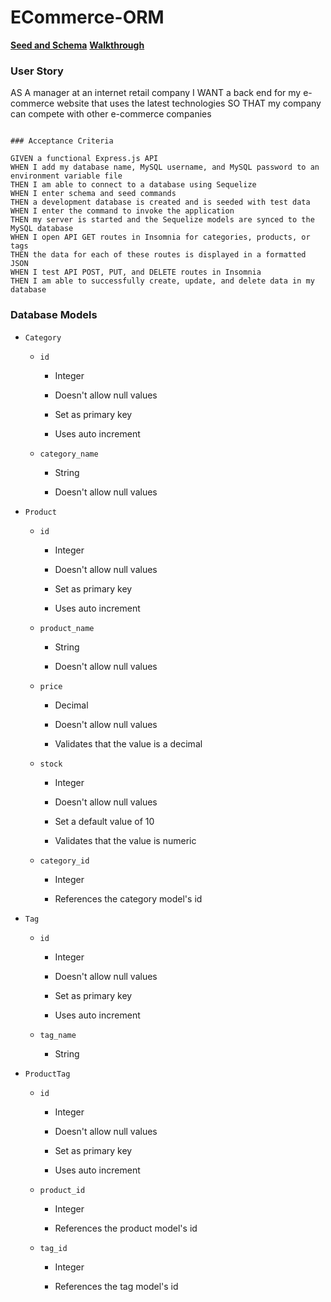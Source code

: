 # ECommerce-ORM


**[Seed and Schema](https://youtu.be/J_cK0dDeexY)**
**[Walkthrough](https://youtu.be/LKBTRjgcqjM)**


### User Story

AS A manager at an internet retail company
I WANT a back end for my e-commerce website that uses the latest technologies
SO THAT my company can compete with other e-commerce companies
```

### Acceptance Criteria

GIVEN a functional Express.js API
WHEN I add my database name, MySQL username, and MySQL password to an environment variable file
THEN I am able to connect to a database using Sequelize
WHEN I enter schema and seed commands
THEN a development database is created and is seeded with test data
WHEN I enter the command to invoke the application
THEN my server is started and the Sequelize models are synced to the MySQL database
WHEN I open API GET routes in Insomnia for categories, products, or tags
THEN the data for each of these routes is displayed in a formatted JSON
WHEN I test API POST, PUT, and DELETE routes in Insomnia
THEN I am able to successfully create, update, and delete data in my database
```

### Database Models

- `Category`

    - `id`

        - Integer

        - Doesn't allow null values

        - Set as primary key

        - Uses auto increment

    - `category_name`

        - String

        - Doesn't allow null values

- `Product`

    - `id`

        - Integer

        - Doesn't allow null values

        - Set as primary key

        - Uses auto increment

    - `product_name`

        - String

        - Doesn't allow null values

    - `price`

        - Decimal

        - Doesn't allow null values

        - Validates that the value is a decimal

    - `stock`

        - Integer

        - Doesn't allow null values

        - Set a default value of 10

        - Validates that the value is numeric

    - `category_id`

        - Integer

        - References the category model's id

- `Tag`

    - `id`

        - Integer

        - Doesn't allow null values

        - Set as primary key

        - Uses auto increment

    - `tag_name`

        - String

- `ProductTag`

    - `id`

        - Integer

        - Doesn't allow null values

        - Set as primary key

        - Uses auto increment

    - `product_id`

        - Integer

        - References the product model's id

    - `tag_id`

        - Integer

        - References the tag model's id